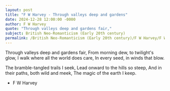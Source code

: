 ```yaml
---
layout: post
title: "F W Harvey - Through valleys deep and gardens"
date: 2024-12-28 12:00:00 -0000
author: F W Harvey
quote: "Through valleys deep and gardens fair,"
subject: British Neo-Romanticism (Early 20th century)
permalink: /British Neo-Romanticism (Early 20th century)/F W Harvey/F W Harvey - Through valleys deep and gardens
---
```


Through valleys deep and gardens fair,
From morning dew, to twilight's glow,
I walk where all the world does care,
In every seed, in winds that blow.

The bramble-tangled trails I seek,
Lead onward to the hills so steep,
And in their paths, both wild and meek,
The magic of the earth I keep.


- F W Harvey
